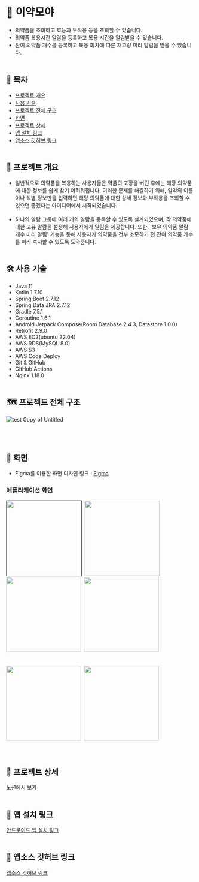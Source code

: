 # 💊 이약모야
- 의약품을 조회하고 효능과 부작용 등을 조회할 수 있습니다.
- 의약품 복용시간 알람을 등록하고 복용 시간을 알림받을 수 있습니다.
- 잔여 의약품 개수를 등록하고 복용 회차에 따른 재고량 미리 알림을 받을 수 있습니다.
<br><br>

## 📎 목차
  - [프로젝트 개요](#-프로젝트-개요) 
  - [사용 기술](#-사용-기술)
  - [프로젝트 전체 구조](#️-프로젝트-전체-구조)
  - [화면](#-화면)
  - [프로젝트 상세](#-프로젝트-상세)
  - [앱 설치 링크](#-앱-설치-링크)
  - [앱소스 깃허브 링크](#-앱소스-깃허브-링크)
<br><br>

## 📜 프로젝트 개요
- 일반적으로 의약품을 복용하는 사용자들은 약품의 포장을 버린 후에는 해당 의약품에 대한 정보를 쉽게 찾기 어려워집니다. 이러한 문제를 해결하기 위해, 알약의 이름이나 식별 정보만을 입력하면 해당 의약품에 대한 상세 정보와 부작용을 조회할 수 있으면 좋겠다는 아이디어에서 시작되었습니다.<br><br>
- 하나의 알람 그룹에 여러 개의 알람을 등록할 수 있도록 설계되었으며, 각 의약품에 대한 고유 알람을 설정해 사용자에게 알림을 제공합니다. 또한, '보유 의약품 알람 개수 미리 알림' 기능을 통해 사용자가 의약품을 전부 소모하기 전 잔여 의약품 개수를 미리 숙지할 수 있도록 도와줍니다.
<br><br>

## 🛠 사용 기술
- Java 11
- Kotlin 1.7.10
- Spring Boot 2.7.12
- Spring Data JPA 2.7.12
- Gradle 7.5.1
- Coroutine 1.6.1
- Android Jetpack Compose(Room Database 2.4.3, Datastore 1.0.0)
- Retrofit 2.9.0
- AWS EC2(ubuntu 22.04)
- AWS RDS(MySQL 8.0)
- AWS S3
- AWS Code Deploy
- Git & GitHub
- GitHub Actions
- Nginx 1.18.0
<br><br>

## 🗺️ 프로젝트 전체 구조
![test  Copy of Untitled](https://kimbongjune.s3.amazonaws.com/druginfo/document/structure.png)

<br><br>

## 📱 화면
- Figma를 이용한 화면 디자인
링크 : [Figma](https://www.figma.com/file/aCKYbqfqbG7eoNVFq48Su6/Untitled?type=design&node-id=0%3A1&t=edcxHdPCdZFHOUKU-1)

### 애플리케이션 화면
<div>
  <kbd><img border="1px" width=200, src="https://kimbongjune.s3.amazonaws.com/druginfo/document/search.png">
  <img width="200" src="https://kimbongjune.s3.amazonaws.com/druginfo/document/search_result.png">
  <img width="200" src="https://kimbongjune.s3.amazonaws.com/druginfo/document/search_detail.png">
  <img width="200" src="https://kimbongjune.s3.amazonaws.com/druginfo/document/before_alarm.png">
</div>
  <br><br>
<div>
  <kbd><img width="200" src="https://kimbongjune.s3.amazonaws.com/druginfo/document/add_alarm.png">
  <img width="200" src="https://kimbongjune.s3.amazonaws.com/druginfo/document/after_alarm.png">
</div>
<br><br>
  
## 📝 프로젝트 상세 
[노션에서 보기](https://abounding-clownfish-456.notion.site/cfaf2813854c49c48f21f31ed49201ef)
<br><br>
  
## 💾 앱 설치 링크
[안드로이드 앱 설치 링크](https://play.google.com/store/apps/details?id=com.nocdu.druginformation)
<br><br>
  
## 🔗 앱소스 깃허브 링크
[앱소스 깃허브 링크](https://github.com/kimbongjune/druginfo)
<br><br>
